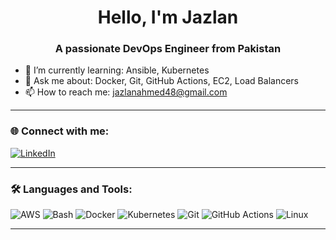 <h1 align="center">Hello, I'm Jazlan</h1>
<h3 align="center">A passionate DevOps Engineer from Pakistan</h3>

- 🌱 I’m currently learning: Ansible, Kubernetes  
- 💬 Ask me about: Docker, Git, GitHub Actions, EC2, Load Balancers  
- 📫 How to reach me: jazlanahmed48@gmail.com 

---

### 🌐 Connect with me:

[![LinkedIn](https://img.shields.io/badge/LinkedIn-blue?style=flat&logo=linkedin)](https://www.linkedin.com/in/jazlan-ahmed-46029636b/)  


---

### 🛠️ Languages and Tools:

![AWS](https://img.shields.io/badge/AWS-232F3E?style=flat&logo=amazonaws&logoColor=white)
![Bash](https://img.shields.io/badge/Bash-4EAA25?style=flat&logo=gnubash&logoColor=white)
![Docker](https://img.shields.io/badge/Docker-2496ED?style=flat&logo=docker&logoColor=white)
![Kubernetes](https://img.shields.io/badge/Kubernetes-326CE5?style=flat&logo=kubernetes&logoColor=white)
![Git](https://img.shields.io/badge/Git-F05032?style=flat&logo=git&logoColor=white)
![GitHub Actions](https://img.shields.io/badge/GitHub_Actions-2088FF?style=flat&logo=github-actions&logoColor=white)
![Linux](https://img.shields.io/badge/Linux-FCC624?style=flat&logo=linux&logoColor=black)

---


